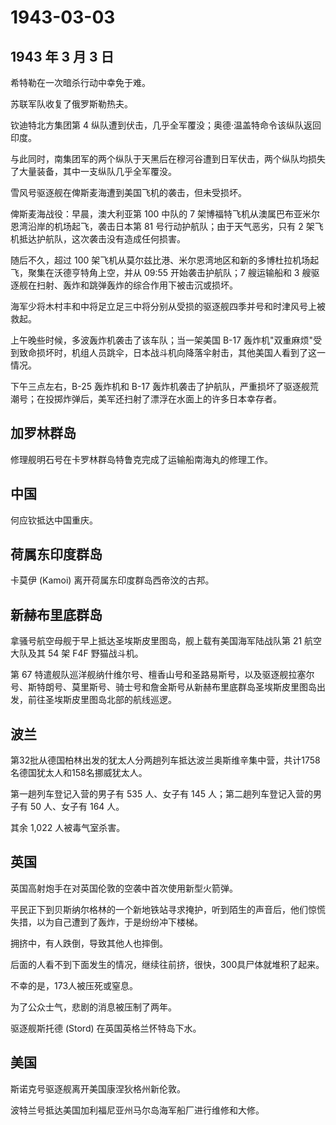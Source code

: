 # 1943-03-03

## 1943 年 3 月 3 日

希特勒在一次暗杀行动中幸免于难。

苏联军队收复了俄罗斯勒热夫。

钦迪特北方集团第 4
纵队遭到伏击，几乎全军覆没；奥德·温盖特命令该纵队返回印度。

与此同时，南集团军的两个纵队于天黑后在穆河谷遭到日军伏击，两个纵队均损失了大量装备，其中一支纵队几乎全军覆没。

雪风号驱逐舰在俾斯麦海遭到美国飞机的袭击，但未受损坏。

俾斯麦海战役：早晨，澳大利亚第 100 中队的 7
架博福特飞机从澳属巴布亚米尔恩湾沿岸的机场起飞，袭击日本第 81
号行动护航队；由于天气恶劣，只有 2
架飞机抵达护航队，这次袭击没有造成任何损害。

随后不久，超过 100
架飞机从莫尔兹比港、米尔恩湾地区和新的多博杜拉机场起飞，聚集在沃德亨特角上空，并从
09:55 开始袭击护航队；7 艘运输船和 3
艘驱逐舰在扫射、轰炸和跳弹轰炸的综合作用下被击沉或损坏。

海军少将木村丰和中将足立足三中将分别从受损的驱逐舰四季并号和时津风号上被救起。

上午晚些时候，多波轰炸机袭击了该车队；当一架美国 B-17
轰炸机"双重麻烦"受到致命损坏时，机组人员跳伞，日本战斗机向降落伞射击，其他美国人看到了这一情况。

下午三点左右，B-25 轰炸机和 B-17
轰炸机袭击了护航队，严重损坏了驱逐舰荒潮号；在投掷炸弹后，美军还扫射了漂浮在水面上的许多日本幸存者。

## 加罗林群岛

修理舰明石号在卡罗林群岛特鲁克完成了运输船南海丸的修理工作。

## 中国

何应钦抵达中国重庆。

## 荷属东印度群岛

卡莫伊 (Kamoi) 离开荷属东印度群岛西帝汶的古邦。

## 新赫布里底群岛

拿骚号航空母舰于早上抵达圣埃斯皮里图岛，舰上载有美国海军陆战队第 21
航空大队及其 54 架 F4F 野猫战斗机。

第 67
特遣舰队巡洋舰纳什维尔号、檀香山号和圣路易斯号，以及驱逐舰拉塞尔号、斯特朗号、莫里斯号、骑士号和詹金斯号从新赫布里底群岛圣埃斯皮里图岛出发，前往圣埃斯皮里图岛北部的航线巡逻。

## 波兰

第32批从德国柏林出发的犹太人分两趟列车抵达波兰奥斯维辛集中营，共计1758名德国犹太人和158名挪威犹太人。

第一趟列车登记入营的男子有 535 人、女子有 145
人；第二趟列车登记入营的男子有 50 人、女子有 164 人。

其余 1,022 人被毒气室杀害。

## 英国

英国高射炮手在对英国伦敦的空袭中首次使用新型火箭弹。

平民正下到贝斯纳尔格林的一个新地铁站寻求掩护，听到陌生的声音后，他们惊慌失措，以为自己遭到了轰炸，于是纷纷冲下楼梯。

拥挤中，有人跌倒，导致其他人也摔倒。

后面的人看不到下面发生的情况，继续往前挤，很快，300具尸体就堆积了起来。

不幸的是，173人被压死或窒息。

为了公众士气，悲剧的消息被压制了两年。

驱逐舰斯托德 (Stord) 在英国英格兰怀特岛下水。

## 美国

斯诺克号驱逐舰离开美国康涅狄格州新伦敦。

波特兰号抵达美国加利福尼亚州马尔岛海军船厂进行维修和大修。

